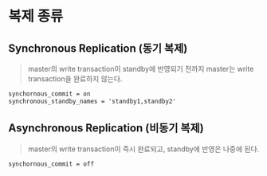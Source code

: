 # 복제 종류

## Synchronous Replication (동기 복제)

> master의 write transaction이 standby에 반영되기 전까지 master는 write transaction을 완료하지 않는다.

```txt
synchornous_commit = on
synchronous_standby_names = 'standby1,standby2'
```

## Asynchronous Replication (비동기 복제)

> master의 write transaction이 즉시 완료되고, standby에 반영은 나중에 된다.

```txt
synchornous_commit = off
```
